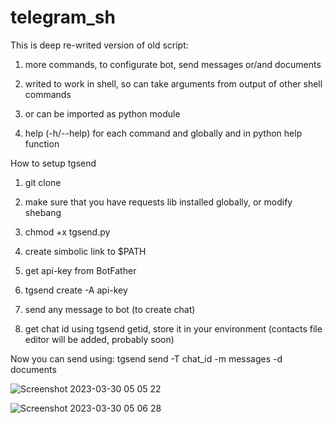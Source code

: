 # telegram_sh

This is deep re-writed version of old script:



1) more commands, to configurate bot, send messages or/and documents

2) writed to work in shell, so can take arguments from output of other shell commands

3) or can be imported as python module

4) help (-h/--help) for each command and globally and in python help function


How to setup tgsend

1) git clone

2) make sure that you have requests lib installed globally, or modify shebang

3) chmod +x tgsend.py

4) create simbolic link to $PATH


5) get api-key from BotFather

6) tgsend create -A api-key

7) send any message to bot (to create chat)

8) get chat id using tgsend getid, store it in your environment (contacts file editor will be added, probably soon)

Now you can send using:
  tgsend send -T chat_id -m messages -d documents
 

![Screenshot 2023-03-30 05 05 22](https://user-images.githubusercontent.com/97762325/228718569-cf91b04f-ae99-45cd-9c61-c9e33c87153c.png)

  
![Screenshot 2023-03-30 05 06 28](https://user-images.githubusercontent.com/97762325/228718469-0bbbc9db-1794-4380-ba59-a8f1bd94d08a.png)

